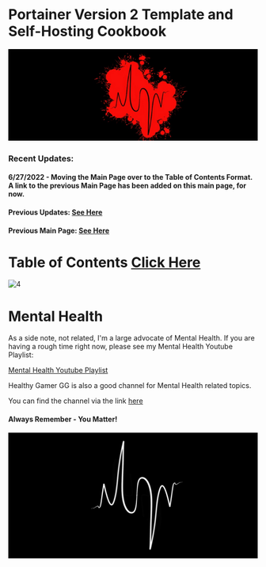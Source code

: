 # Portainer Version 2 Template and Self-Hosting Cookbook

![BannerLogoMid](/branding/images/Banner.png?raw=true "BannerMid")

### Recent Updates: 

#### 6/27/2022 - Moving the Main Page over to the Table of Contents Format. A link to the previous Main Page has been added on this main page, for now. 

#### Previous Updates: [See Here](https://github.com/mycroftwilde/portainer_templates/tree/master/TableOfContents/Updates/Previous)

#### Previous Main Page: [See Here](https://github.com/mycroftwilde/portainer_templates/tree/master/Previous)

# Table of Contents [Click Here](https://github.com/mycroftwilde/portainer_templates/tree/master/TableOfContents)

<img width="780" alt="4" src="https://raw.githubusercontent.com/mycroftwilde/portainer_templates/master/branding/images/LogoBanner2.png">

# Mental Health

 As a side note, not related, I'm a large advocate of Mental Health. If you are having a rough time right now, please see my Mental Health Youtube Playlist:
 
 [Mental Health Youtube Playlist](https://youtube.com/playlist?list=PLGk2on7ccZONCobYxwGdvwMcF43gIKmqk)
 
 Healthy Gamer GG is also a good channel for Mental Health related topics. 
 
 You can find the channel via the link [here](https://www.youtube.com/c/HealthyGamerGG)
 
 #### Always Remember - You Matter! 
 
![BannerLogo](/branding/images/LogoBanner1.png?raw=true "Banner")


